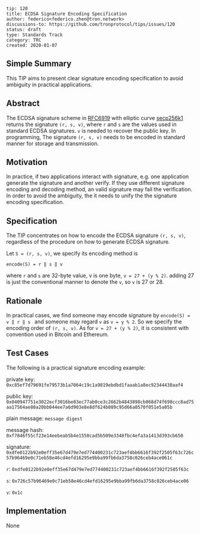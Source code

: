 ```
tip: 120
title: ECDSA Signature Encoding Specification
author: federico<federico.zhen@tron.network>
discussions-to: https://github.com/tronprotocol/tips/issues/120
status: draft
type: Standards Track
category: TRC
created: 2020-01-07
```

## Simple Summary

This TIP aims to present clear signature encoding specification to avoid ambiguity in practical applications. 

## Abstract

The ECDSA signature scheme in [RFC6919](https://tools.ietf.org/html/rfc6979) with elliptic curve [secp256k1](http://www.secg.org/sec2-v2.pdf) returns the signature `(r, s, v)`, where `r` and `s` are the values 
used in standard ECDSA signatures. `v` is needed to recover the public key. In programming, The signature `(r, s, v)` needs to be encoded in standard manner for storage and transmission. 
     

## Motivation
In practice, if two applications interact with signature, e.g. one application generate the signature and another verify. If they use different 
signature encoding and decoding method, an valid signature may fail the verification. In order to avoid the ambiguity, the it needs to unify the
the signature encoding specification. 

## Specification

The TIP concentrates on how to encode the ECDSA signature `(r, s, v)`, regardless of the procedure on how to generate ECDSA signature.   

Let `S = (r, s, v)`, we specify its encoding method is
```
encode(S) = r ‖ s ‖ v 
```
where `r` and `s` are 32-byte value, v is one byte, `v = 27 + (y % 2)`. adding 27 is just the conventional manner to denote the `v`, so 
`v` is 27 or 28. 

## Rationale
In practical cases, we find someone may encode signature by `encode(S) = v ‖ r ‖ s ` and someone may regard `v` as `v = y % 2`. So we specify the encoding order
of `(r, s, v)`. As for `v = 27 + (y % 2)`, it is consistent with convention used in Bitcoin and Ethereum.

## Test Cases 
The following is a practical signature encoding example:
 
private key: `0xc85ef7d79691fe79573b1a7064c19c1a9819ebdbd1faaab1a8ec92344438aaf4`

public key: `0x040947751e3022ecf3016be03ec77ab0ce3c2662b4843898cb068d74f698ccc8ad75aa17564ae80a20bb044ee7a6d903e8e8df624b089c95d66a0570f051e5a05b`

plain message: `message digest`

message hash: `0xf7846f55cf23e14eebeab5b4e1550cad5b509e3348fbc4efa3a1413d393cb650`

signature: `0xdfe0122b92e0eff35e67d479e7ed774400231c723aef4bb6616f392f2505f63c726c57b96469e0c71eb58e46cd4efd16295e9bba99fb6da3758c026ceb4ace061c`

`r`: `0xdfe0122b92e0eff35e67d479e7ed774400231c723aef4bb6616f392f2505f63c`

`s`: `0x726c57b96469e0c71eb58e46cd4efd16295e9bba99fb6da3758c026ceb4ace06`

`v`: `0x1c`

## Implementation

None
